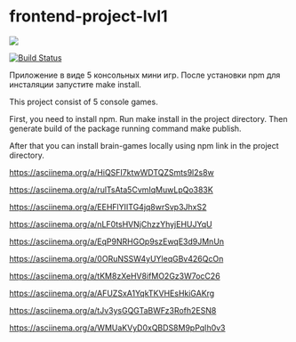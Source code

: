 # frontend-project-lvl1
<a href="https://codeclimate.com/github/Alexey609/frontend-project-lvl1"/><img src="https://api.codeclimate.com/v1/badges/a99a88d28ad37a79dbf6/maintainability" /></a>

[![Build Status](https://travis-ci.org/Alexey609/frontend-project-lvl1.svg?branch=master)](https://travis-ci.org/Alexey609/frontend-project-lvl1)

Приложение в виде 5 консольных мини игр.
После установки npm для инсталяции запустите make install.

This project consist of 5 console games.

First, you need to install npm. Run make install in the project directory.
Then generate build of the package running command make publish.

After that you can install brain-games locally using npm link in the project directory.

https://asciinema.org/a/HiQSFI7ktwWDTQZSmts9l2s8w

https://asciinema.org/a/rulTsAta5CvmIqMuwLpQo383K

https://asciinema.org/a/EEHFlYIITG4jq8wrSvp3JhxS2

https://asciinema.org/a/nLF0tsHVNjChzzYhyjEHUJYqU

https://asciinema.org/a/EqP9NRHGOp9szEwqE3d9JMnUn

https://asciinema.org/a/0ORuNSSW4yUYleqGBv426QcOn

https://asciinema.org/a/tKM8zXeHV8ifMO2Gz3W7ocC26

https://asciinema.org/a/AFUZSxA1YqkTKVHEsHkiGAKrg

https://asciinema.org/a/tJv3ysGQGTaBWFz3Rofh2ESN8

https://asciinema.org/a/WMUaKVyD0xQBDS8M9pPqIh0v3
